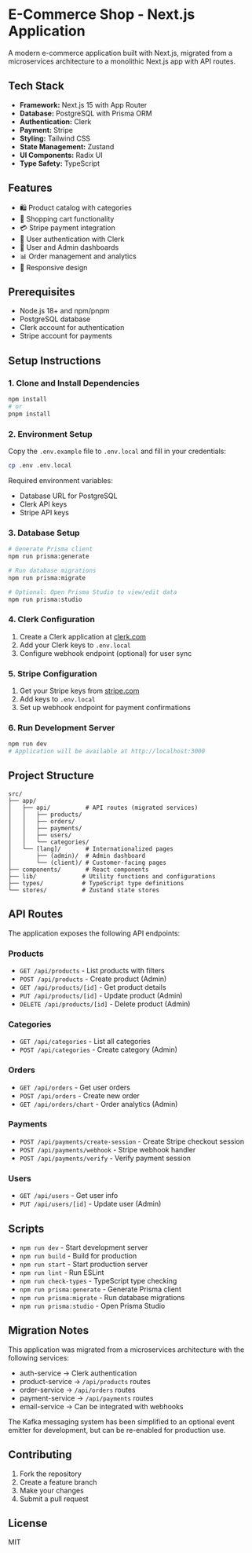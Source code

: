 # E-Commerce Shop - Next.js Application

A modern e-commerce application built with Next.js, migrated from a microservices architecture to a monolithic Next.js app with API routes.

## Tech Stack

- **Framework:** Next.js 15 with App Router
- **Database:** PostgreSQL with Prisma ORM
- **Authentication:** Clerk
- **Payment:** Stripe
- **Styling:** Tailwind CSS
- **State Management:** Zustand
- **UI Components:** Radix UI
- **Type Safety:** TypeScript

## Features

- 🛍️ Product catalog with categories
- 🛒 Shopping cart functionality
- 💳 Stripe payment integration
- 🔐 User authentication with Clerk
- 👤 User and Admin dashboards
- 📊 Order management and analytics
- 🎨 Responsive design

## Prerequisites

- Node.js 18+ and npm/pnpm
- PostgreSQL database
- Clerk account for authentication
- Stripe account for payments

## Setup Instructions

### 1. Clone and Install Dependencies

```bash
npm install
# or
pnpm install
```

### 2. Environment Setup

Copy the `.env.example` file to `.env.local` and fill in your credentials:

```bash
cp .env .env.local
```

Required environment variables:
- Database URL for PostgreSQL
- Clerk API keys
- Stripe API keys

### 3. Database Setup

```bash
# Generate Prisma client
npm run prisma:generate

# Run database migrations
npm run prisma:migrate

# Optional: Open Prisma Studio to view/edit data
npm run prisma:studio
```

### 4. Clerk Configuration

1. Create a Clerk application at [clerk.com](https://clerk.com)
2. Add your Clerk keys to `.env.local`
3. Configure webhook endpoint (optional) for user sync

### 5. Stripe Configuration

1. Get your Stripe keys from [stripe.com](https://stripe.com)
2. Add keys to `.env.local`
3. Set up webhook endpoint for payment confirmations

### 6. Run Development Server

```bash
npm run dev
# Application will be available at http://localhost:3000
```

## Project Structure

```
src/
├── app/
│   ├── api/          # API routes (migrated services)
│   │   ├── products/
│   │   ├── orders/
│   │   ├── payments/
│   │   ├── users/
│   │   └── categories/
│   └── [lang]/       # Internationalized pages
│       ├── (admin)/  # Admin dashboard
│       └── (client)/ # Customer-facing pages
├── components/       # React components
├── lib/             # Utility functions and configurations
├── types/           # TypeScript type definitions
└── stores/          # Zustand state stores
```

## API Routes

The application exposes the following API endpoints:

### Products
- `GET /api/products` - List products with filters
- `POST /api/products` - Create product (Admin)
- `GET /api/products/[id]` - Get product details
- `PUT /api/products/[id]` - Update product (Admin)
- `DELETE /api/products/[id]` - Delete product (Admin)

### Categories
- `GET /api/categories` - List all categories
- `POST /api/categories` - Create category (Admin)

### Orders
- `GET /api/orders` - Get user orders
- `POST /api/orders` - Create new order
- `GET /api/orders/chart` - Order analytics (Admin)

### Payments
- `POST /api/payments/create-session` - Create Stripe checkout session
- `POST /api/payments/webhook` - Stripe webhook handler
- `POST /api/payments/verify` - Verify payment session

### Users
- `GET /api/users` - Get user info
- `PUT /api/users/[id]` - Update user (Admin)

## Scripts

- `npm run dev` - Start development server
- `npm run build` - Build for production
- `npm run start` - Start production server
- `npm run lint` - Run ESLint
- `npm run check-types` - TypeScript type checking
- `npm run prisma:generate` - Generate Prisma client
- `npm run prisma:migrate` - Run database migrations
- `npm run prisma:studio` - Open Prisma Studio

## Migration Notes

This application was migrated from a microservices architecture with the following services:
- auth-service → Clerk authentication
- product-service → `/api/products` routes
- order-service → `/api/orders` routes
- payment-service → `/api/payments` routes
- email-service → Can be integrated with webhooks

The Kafka messaging system has been simplified to an optional event emitter for development, but can be re-enabled for production use.

## Contributing

1. Fork the repository
2. Create a feature branch
3. Make your changes
4. Submit a pull request

## License

MIT
